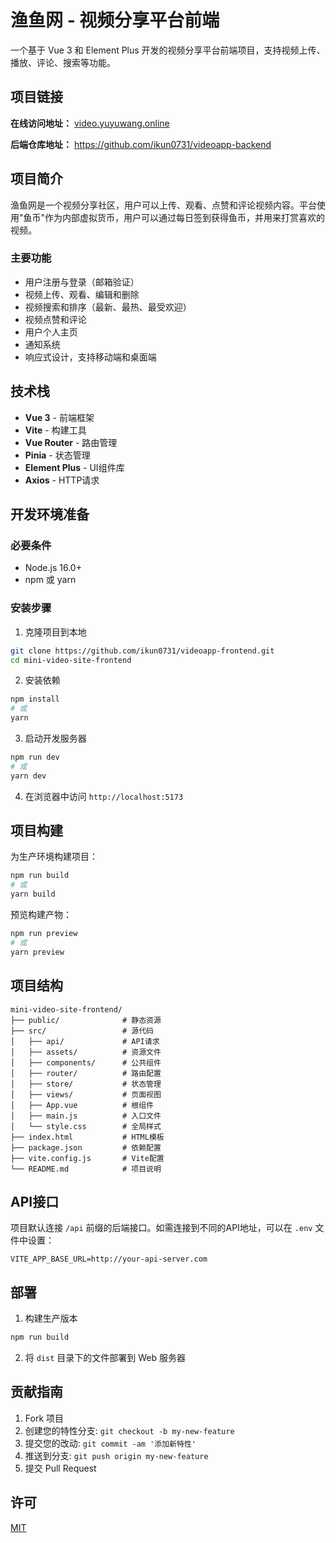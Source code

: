 # 渔鱼网 - 视频分享平台前端

一个基于 Vue 3 和 Element Plus 开发的视频分享平台前端项目，支持视频上传、播放、评论、搜索等功能。

## 项目链接

**在线访问地址：** [video.yuyuwang.online](http://video.yuyuwang.online)

**后端仓库地址：** https://github.com/ikun0731/videoapp-backend

## 项目简介

渔鱼网是一个视频分享社区，用户可以上传、观看、点赞和评论视频内容。平台使用"鱼币"作为内部虚拟货币，用户可以通过每日签到获得鱼币，并用来打赏喜欢的视频。

### 主要功能

- 用户注册与登录（邮箱验证）
- 视频上传、观看、编辑和删除
- 视频搜索和排序（最新、最热、最受欢迎）
- 视频点赞和评论
- 用户个人主页
- 通知系统
- 响应式设计，支持移动端和桌面端

## 技术栈

- **Vue 3** - 前端框架
- **Vite** - 构建工具
- **Vue Router** - 路由管理
- **Pinia** - 状态管理
- **Element Plus** - UI组件库
- **Axios** - HTTP请求

## 开发环境准备

### 必要条件

- Node.js 16.0+
- npm 或 yarn

### 安装步骤

1. 克隆项目到本地

```bash
git clone https://github.com/ikun0731/videoapp-frontend.git
cd mini-video-site-frontend
```

2. 安装依赖

```bash
npm install
# 或
yarn
```

3. 启动开发服务器

```bash
npm run dev
# 或
yarn dev
```

4. 在浏览器中访问 `http://localhost:5173`

## 项目构建

为生产环境构建项目：

```bash
npm run build
# 或
yarn build
```

预览构建产物：

```bash
npm run preview
# 或
yarn preview
```

## 项目结构

```
mini-video-site-frontend/
├── public/              # 静态资源
├── src/                 # 源代码
│   ├── api/             # API请求
│   ├── assets/          # 资源文件
│   ├── components/      # 公共组件
│   ├── router/          # 路由配置
│   ├── store/           # 状态管理
│   ├── views/           # 页面视图
│   ├── App.vue          # 根组件
│   ├── main.js          # 入口文件
│   └── style.css        # 全局样式
├── index.html           # HTML模板
├── package.json         # 依赖配置
├── vite.config.js       # Vite配置
└── README.md            # 项目说明
```

## API接口

项目默认连接 `/api` 前缀的后端接口。如需连接到不同的API地址，可以在 `.env` 文件中设置：

```
VITE_APP_BASE_URL=http://your-api-server.com
```

## 部署

1. 构建生产版本

```bash
npm run build
```

2. 将 `dist` 目录下的文件部署到 Web 服务器

## 贡献指南

1. Fork 项目
2. 创建您的特性分支: `git checkout -b my-new-feature`
3. 提交您的改动: `git commit -am '添加新特性'`
4. 推送到分支: `git push origin my-new-feature`
5. 提交 Pull Request

## 许可

[MIT](LICENSE)
